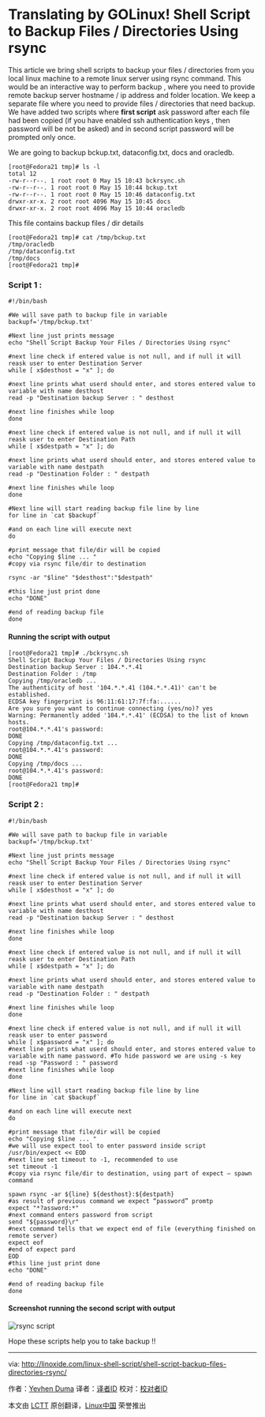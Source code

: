 Translating by GOLinux!
Shell Script to Backup Files / Directories Using rsync
================================================================================
This article we bring shell scripts to backup your files / directories from you local linux machine to a remote linux server using rsync command. This would be an interactive way to perform backup , where you need to provide remote backup server hostname / ip address and folder location. We keep a separate file where you need to provide files / directories that need backup. We have added two scripts where **first script** ask password after each file had been copied (if you have enabled ssh authentication keys , then password will be not be asked) and in second script password will be prompted only once.

We are going to backup bckup.txt, dataconfig.txt, docs and oracledb.

    [root@Fedora21 tmp]# ls -l
    total 12
    -rw-r--r--. 1 root root 0 May 15 10:43 bckrsync.sh
    -rw-r--r--. 1 root root 0 May 15 10:44 bckup.txt
    -rw-r--r--. 1 root root 0 May 15 10:46 dataconfig.txt
    drwxr-xr-x. 2 root root 4096 May 15 10:45 docs
    drwxr-xr-x. 2 root root 4096 May 15 10:44 oracledb

This file contains backup files / dir details

    [root@Fedora21 tmp]# cat /tmp/bckup.txt
    /tmp/oracledb
    /tmp/dataconfig.txt
    /tmp/docs
    [root@Fedora21 tmp]#

### Script 1 : ###

    #!/bin/bash

    #We will save path to backup file in variable
    backupf='/tmp/bckup.txt'

    #Next line just prints message
    echo "Shell Script Backup Your Files / Directories Using rsync"

    #next line check if entered value is not null, and if null it will reask user to enter Destination Server
    while [ x$desthost = "x" ]; do

    #next line prints what userd should enter, and stores entered value to variable with name desthost
    read -p "Destination backup Server : " desthost

    #next line finishes while loop
    done

    #next line check if entered value is not null, and if null it will reask user to enter Destination Path
    while [ x$destpath = "x" ]; do

    #next line prints what userd should enter, and stores entered value to variable with name destpath
    read -p "Destination Folder : " destpath

    #next line finishes while loop
    done

    #Next line will start reading backup file line by line
    for line in `cat $backupf`

    #and on each line will execute next
    do

    #print message that file/dir will be copied
    echo "Copying $line ... "
    #copy via rsync file/dir to destination

    rsync -ar "$line" "$desthost":"$destpath"

    #this line just print done
    echo "DONE"

    #end of reading backup file
    done

#### Running the script with output ####

    [root@Fedora21 tmp]# ./bckrsync.sh
    Shell Script Backup Your Files / Directories Using rsync
    Destination backup Server : 104.*.*.41
    Destination Folder : /tmp
    Copying /tmp/oracledb ...
    The authenticity of host '104.*.*.41 (104.*.*.41)' can't be established.
    ECDSA key fingerprint is 96:11:61:17:7f:fa:......
    Are you sure you want to continue connecting (yes/no)? yes
    Warning: Permanently added '104.*.*.41' (ECDSA) to the list of known hosts.
    root@104.*.*.41's password:
    DONE
    Copying /tmp/dataconfig.txt ...
    root@104.*.*.41's password:
    DONE
    Copying /tmp/docs ...
    root@104.*.*.41's password:
    DONE
    [root@Fedora21 tmp]#

### Script 2 : ###

    #!/bin/bash

    #We will save path to backup file in variable
    backupf='/tmp/bckup.txt'

    #Next line just prints message
    echo "Shell Script Backup Your Files / Directories Using rsync"

    #next line check if entered value is not null, and if null it will reask user to enter Destination Server
    while [ x$desthost = "x" ]; do

    #next line prints what userd should enter, and stores entered value to variable with name desthost
    read -p "Destination backup Server : " desthost

    #next line finishes while loop
    done

    #next line check if entered value is not null, and if null it will reask user to enter Destination Path
    while [ x$destpath = "x" ]; do

    #next line prints what userd should enter, and stores entered value to variable with name destpath
    read -p "Destination Folder : " destpath

    #next line finishes while loop
    done

    #next line check if entered value is not null, and if null it will reask user to enter password
    while [ x$password = "x" ]; do
    #next line prints what userd should enter, and stores entered value to variable with name password. #To hide password we are using -s key
    read -sp "Password : " password
    #next line finishes while loop
    done

    #Next line will start reading backup file line by line
    for line in `cat $backupf`

    #and on each line will execute next
    do

    #print message that file/dir will be copied
    echo "Copying $line ... "
    #we will use expect tool to enter password inside script
    /usr/bin/expect << EOD
    #next line set timeout to -1, recommended to use
    set timeout -1
    #copy via rsync file/dir to destination, using part of expect — spawn command

    spawn rsync -ar ${line} ${desthost}:${destpath}
    #as result of previous command we expect “password” promtp
    expect "*?assword:*"
    #next command enters password from script
    send "${password}\r"
    #next command tells that we expect end of file (everything finished on remote server)
    expect eof
    #end of expect pard
    EOD
    #this line just print done
    echo "DONE"

    #end of reading backup file
    done

#### Screenshot running the second script with output ####

![rsync script](http://blog.linoxide.com/wp-content/uploads/2015/05/bckuprsync-script.png)

Hope these scripts help you to take backup !!

--------------------------------------------------------------------------------

via: http://linoxide.com/linux-shell-script/shell-script-backup-files-directories-rsync/

作者：[Yevhen Duma][a]
译者：[译者ID](https://github.com/译者ID)
校对：[校对者ID](https://github.com/校对者ID)

本文由 [LCTT](https://github.com/LCTT/TranslateProject) 原创翻译，[Linux中国](https://linux.cn/) 荣誉推出

[a]:http://linoxide.com/author/yevhend/
